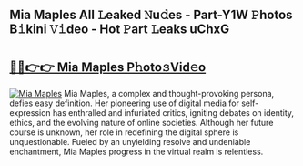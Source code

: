 ## Mia Maples All 𝙻eaked 𝙽u𝚍es - Part-Y1W 𝙿hotos B𝚒kini 𝚅𝚒deo - Hot 𝙿art 𝙻eaks uChxG

# <h2><a href="http://ld2rpl.urlbe.top/?page=Mia+Maples">🔗🔗👉👉 Mia Maples P𝚑oto𝚜Vid𝚎o</a></h2>

[![Mia Maples](https://i.imgur.com/eBuTRDB.gif)](http://ld2rpl.urlbe.top/?page=Mia+Maples)
Mia Maples, a complex and thought-provoking persona, defies easy definition. Her pioneering use of digital media for self-expression has enthralled and infuriated critics, igniting debates on identity, ethics, and the evolving nature of online societies. Although her future course is unknown, her role in redefining the digital sphere is unquestionable. Fueled by an unyielding resolve and undeniable enchantment, Mia Maples progress in the virtual realm is relentless.
